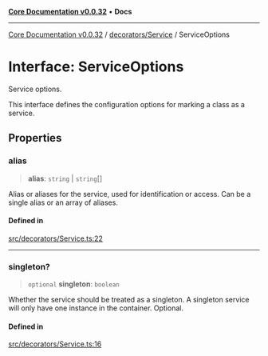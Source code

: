 [**Core Documentation v0.0.32**](../../../README.md) • **Docs**

***

[Core Documentation v0.0.32](../../../modules.md) / [decorators/Service](../README.md) / ServiceOptions

# Interface: ServiceOptions

Service options.

This interface defines the configuration options for marking a class as a service.

## Properties

### alias

> **alias**: `string` \| `string`[]

Alias or aliases for the service, used for identification or access.
Can be a single alias or an array of aliases.

#### Defined in

[src/decorators/Service.ts:22](https://github.com/stonemjs/core/blob/59c27bdae04e7adc72d7c3e25cee704d5e04ce0c/src/decorators/Service.ts#L22)

***

### singleton?

> `optional` **singleton**: `boolean`

Whether the service should be treated as a singleton.
A singleton service will only have one instance in the container.
Optional.

#### Defined in

[src/decorators/Service.ts:16](https://github.com/stonemjs/core/blob/59c27bdae04e7adc72d7c3e25cee704d5e04ce0c/src/decorators/Service.ts#L16)
